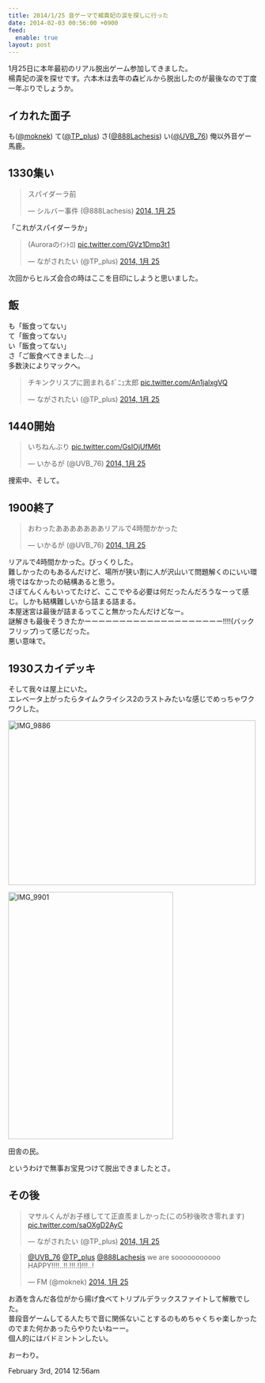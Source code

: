 ```yaml
---
title: 2014/1/25 音ゲーマで楊貴妃の涙を探しに行った
date: 2014-02-03 00:56:00 +0900
feed:
  enable: true
layout: post
---
```

<p>      1月25日に本年最初のリアル脱出ゲーム参加してきました。<br>      楊貴妃の涙を探せです。六本木は去年の森ビルから脱出したのが最後なので丁度一年ぶりでしょうか。    </p>    <h2>イカれた面子</h2>    <p>      も(<a href="https://twitter.com/moknek" target="_blank">@moknek</a>) て(<a href="https://twitter.com/TP_plus" target="_blank">@TP_plus</a>) さ(<a href="https://twitter.com/888Lachesis" target="_blank">@888Lachesis</a>) い(<a href="https://twitter.com/888Lachesis" target="_blank">@UVB_76</a>) 俺以外音ゲー馬鹿。    </p>    <h2>1330集い</h2>    <blockquote class="twitter-tweet" lang="ja">      <p>スパイダーラ前</p>      — シルバー事件 (@888Lachesis)      <a href="https://twitter.com/888Lachesis/statuses/426938014283993088" target="_blank">2014, 1月 25</a>    </blockquote>    <p>      <script async src="//platform.twitter.com/widgets.js" charset="utf-8"></script>      「これがスパイダーラか」    </p>    <blockquote class="twitter-tweet" lang="ja">      <p>        (Auroraのｲﾝﾄﾛ)        <a href="http://t.co/GVz1Dmp3t1" target="_blank">pic.twitter.com/GVz1Dmp3t1</a>      </p>      — ながされたい (@TP_plus)      <a href="https://twitter.com/TP_plus/statuses/427103401306910720" target="_blank">2014, 1月 25</a>    </blockquote>    <script async src="//platform.twitter.com/widgets.js" charset="utf-8"></script>    <p>次回からヒルズ会合の時はここを目印にしようと思いました。</p>    <h2>飯</h2>    <p>      も「飯食ってない」<br>      て「飯食ってない」<br>      い「飯食ってない」<br>      さ「ご飯食べてきました…」<br>      多数決によりマックへ。    </p>    <blockquote class="twitter-tweet" lang="ja">      <p>        チキンクリスプに囲まれるﾎﾞﾆｭ太郎        <a href="http://t.co/An1jalxgVQ" target="_blank">pic.twitter.com/An1jalxgVQ</a>      </p>      — ながされたい (@TP_plus)      <a href="https://twitter.com/TP_plus/statuses/426948662300659713" target="_blank">2014, 1月 25</a>    </blockquote>    <script async src="//platform.twitter.com/widgets.js" charset="utf-8"></script>    <h2>1440開始</h2>    <blockquote class="twitter-tweet" lang="ja">      <p>        いちねんぶり        <a href="http://t.co/GsIOjUfM6t" target="_blank">pic.twitter.com/GsIOjUfM6t</a>      </p>      — いかるが (@UVB_76)      <a href="https://twitter.com/UVB_76/statuses/426952821288628224" target="_blank">2014, 1月 25</a>    </blockquote>    <script async src="//platform.twitter.com/widgets.js" charset="utf-8"></script>    <p>捜索中、そして。</p>    <h2>1900終了</h2>    <blockquote class="twitter-tweet" lang="ja">      <p>おわったあああああああリアルで4時間かかった</p>      — いかるが (@UVB_76)      <a href="https://twitter.com/UVB_76/statuses/427021486788841473" target="_blank">2014, 1月 25</a>    </blockquote>    <script async src="//platform.twitter.com/widgets.js" charset="utf-8"></script>    <p>      リアルで4時間かかった。びっくりした。<br>      難しかったのもあるんだけど、場所が狭い割に人が沢山いて問題解くのにいい環境ではなかったの結構あると思う。<br>      さぼてんくんもいってたけど、ここでやる必要は何だったんだろうなーって感じ。しかも結構難しいから詰まる詰まる。<br>      本屋迷宮は最後が詰まるってこと無かったんだけどなー。<br>      謎解きも最後そうきたかーーーーーーーーーーーーーーーーーーーー!!!!(バックフリップ)って感じだった。<br>      悪い意味で。    </p>    <h2>1930スカイデッキ</h2>    <p>      そして我々は屋上にいた。<br>      エレベータ上がったらタイムクライシス2のラストみたいな感じでめっちゃワクワクした。    </p>    <p>      <a href="http://www.flickr.com/photos/56290428@N06/12269925845/" title="IMG_9886 by ikaruga iura, on Flickr" target="_blank"><img src="http://farm3.staticflickr.com/2878/12269925845_aa89a5a036.jpg" width="500" height="333" alt="IMG_9886"></a>    </p>    <p>      <a href="http://www.flickr.com/photos/56290428@N06/12269929495/" title="IMG_9901 by ikaruga iura, on Flickr" target="_blank"><img src="http://farm4.staticflickr.com/3831/12269929495_65b2ab98c7.jpg" width="333" height="500" alt="IMG_9901"></a>    </p>    <p>田舎の民。</p>    <p>というわけで無事お宝見つけて脱出できましたとさ。</p>    <h2>その後</h2>    <blockquote class="twitter-tweet" lang="ja">      <p>        マサルくんがお子様してて正直羨ましかった(この5秒後吹き零れます)        <a href="http://t.co/saOXgD2AyC" target="_blank">pic.twitter.com/saOXgD2AyC</a>      </p>      — ながされたい (@TP_plus)      <a href="https://twitter.com/TP_plus/statuses/427097709653139457" target="_blank">2014, 1月 25</a>    </blockquote>    <script async src="//platform.twitter.com/widgets.js" charset="utf-8"></script>    <blockquote class="twitter-tweet" lang="ja">      <p>        <a href="https://twitter.com/UVB_76" target="_blank">@UVB_76</a>        <a href="https://twitter.com/TP_plus" target="_blank">@TP_plus</a>        <a href="https://twitter.com/888Lachesis" target="_blank">@888Lachesis</a>        we are sooooooooooo HAPPY!!!!..!!.!!!.!)!!!..!      </p>      — FM (@moknek)      <a href="https://twitter.com/moknek/statuses/427081879628435456" target="_blank">2014, 1月 25</a>    </blockquote>    <script async src="//platform.twitter.com/widgets.js" charset="utf-8"></script>    <p>      お酒を含んだ各位がから揚げ食べてトリプルデラックスファイトして解散でした。<br>      普段音ゲームしてる人たちで音に関係ないことするのもめちゃくちゃ楽しかったのでまた何かあったらやりたいねーー。<br>      個人的にはバドミントンしたい。    </p>    <p>おーわり。</p>    <div id="footer">      <span id="timestamp"> February 3rd, 2014 12:56am </span>    </div>
